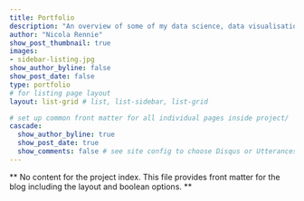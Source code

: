 ```yaml
---
title: Portfolio
description: "An overview of some of my data science, data visualisation, and interactive dashboard projects."
author: "Nicola Rennie"
show_post_thumbnail: true
images:
- sidebar-listing.jpg
show_author_byline: false
show_post_date: false
type: portfolio
# for listing page layout
layout: list-grid # list, list-sidebar, list-grid

# set up common front matter for all individual pages inside project/
cascade:    
  show_author_byline: true
  show_post_date: true
  show_comments: false # see site config to choose Disqus or Utterances
---
```


** No content for the project index. This file provides front matter for the blog including the layout and boolean options. **
